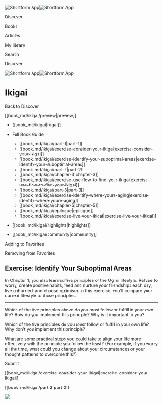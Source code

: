 ![Shortform App](/img/logo.36a2399e.svg)![Shortform App](/img/logo-dark.70c1b072.svg)

Discover

Books

Articles

My library

Search

Discover

![Shortform App](/img/logo.36a2399e.svg)![Shortform App](/img/logo-dark.70c1b072.svg)

# Ikigai

Back to Discover

[[book_md/ikigai/preview|preview]]

  * [[book_md/ikigai|ikigai]]
  * Full Book Guide

    * [[book_md/ikigai/part-1|part-1]]
    * [[book_md/ikigai/exercise-consider-your-ikigai|exercise-consider-your-ikigai]]
    * [[book_md/ikigai/exercise-identify-your-suboptimal-areas|exercise-identify-your-suboptimal-areas]]
    * [[book_md/ikigai/part-2|part-2]]
    * [[book_md/ikigai/chapter-3|chapter-3]]
    * [[book_md/ikigai/exercise-use-flow-to-find-your-ikigai|exercise-use-flow-to-find-your-ikigai]]
    * [[book_md/ikigai/part-3|part-3]]
    * [[book_md/ikigai/exercise-identify-where-youre-aging|exercise-identify-where-youre-aging]]
    * [[book_md/ikigai/chapter-5|chapter-5]]
    * [[book_md/ikigai/epilogue|epilogue]]
    * [[book_md/ikigai/exercise-live-your-ikigai|exercise-live-your-ikigai]]
  * [[book_md/ikigai/highlights|highlights]]
  * [[book_md/ikigai/community|community]]



Adding to Favorites 

Removing from Favorites 

## Exercise: Identify Your Suboptimal Areas

In Chapter 1, you also learned five principles of the Ogimi lifestyle: Refuse to worry, create positive habits, feed and nurture your friendships each day, live unhurried, and choose optimism. In this exercise, you’ll compare your current lifestyle to those principles.

* * *

Which of the five principles above do you most follow or fulfill in your own life? How do you implement this principle? Why is it important to you?

Which of the five principles do you _least_ follow or fulfill in your own life? Why don’t you implement this principle?

What are some practical steps you could take to align your life more effectively with the principle you follow the least? (For example, if you worry all the time, what could you change about your circumstances or your thought patterns to overcome this?)

Submit 

[[book_md/ikigai/exercise-consider-your-ikigai|exercise-consider-your-ikigai]]

[[book_md/ikigai/part-2|part-2]]

![](https://bat.bing.com/action/0?ti=56018282&Ver=2&mid=8bc9ae3a-95c7-4f24-8cbf-4291587d4561&sid=49fff5b0636c11eeb9c611038afc8668&vid=4a005010636c11ee80c703d4c4a7acd5&vids=0&msclkid=N&pi=0&lg=en-US&sw=800&sh=600&sc=24&nwd=1&tl=Shortform%20%7C%20Book&p=https%3A%2F%2Fwww.shortform.com%2Fapp%2Fbook%2Fikigai%2Fexercise-identify-your-suboptimal-areas&r=&lt=383&evt=pageLoad&sv=1&rn=273827)
